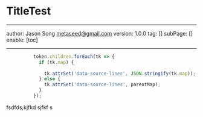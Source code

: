 # TitleTest
---
author: Jason Song <metaseed@gmail.com>
version: 1.0.0
tag: []
subPage: []
enable: [toc]

---
```js
          token.children.forEach(tk => {
            if (tk.map) {
              
              tk.attrSet('data-source-lines', JSON.stringify(tk.map));
            } else {
              tk.attrSet('data-source-lines', parentMap);
            }
          });
```

fsdfds;kjfkd sjfkf      s